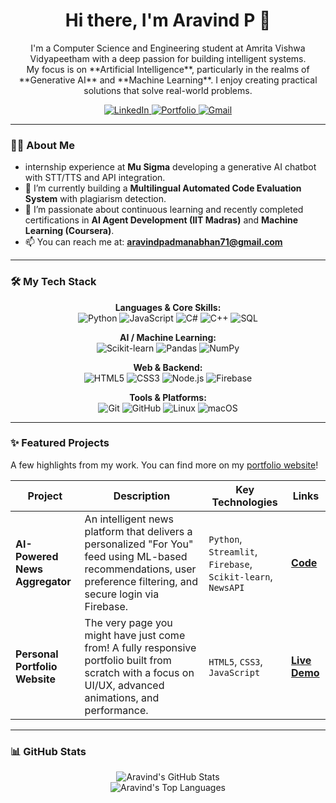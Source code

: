<div id="header" align="center">
  <h1>
    Hi there, I'm Aravind P 👋
  </h1>
  <p>
    I'm a Computer Science and Engineering student at Amrita Vishwa Vidyapeetham with a deep passion for building intelligent systems.
    <br>
    My focus is on **Artificial Intelligence**, particularly in the realms of **Generative AI** and **Machine Learning**. I enjoy creating practical solutions that solve real-world problems.
  </p>
</div>

<!-- Socials -->
<div align="center">
  <a href="https://www.linkedin.com/in/aravind-p-5b1110256/" target="_blank">
    <img src="https://img.shields.io/badge/LinkedIn-0077B5?style=for-the-badge&logo=linkedin&logoColor=white" alt="LinkedIn">
  </a>
  <a href="https://aravindp602.github.io/portfolio/" target="_blank">
    <img src="https://img.shields.io/badge/Portfolio-00ffcc?style=for-the-badge&logo=About.me&logoColor=black" alt="Portfolio">
  </a>
  <a href="mailto:aravindpadmanabhan71@gmail.com">
    <img src="https://img.shields.io/badge/Gmail-D14836?style=for-the-badge&logo=gmail&logoColor=white" alt="Gmail">
  </a>
</div>

---

### 👨‍💻 About Me

-    internship experience at **Mu Sigma** developing a generative AI chatbot with STT/TTS and API integration.
-   🔭 I’m currently building a **Multilingual Automated Code Evaluation System** with plagiarism detection.
-   🌱 I’m passionate about continuous learning and recently completed certifications in **AI Agent Development (IIT Madras)** and **Machine Learning (Coursera)**.
-   📫 You can reach me at: **aravindpadmanabhan71@gmail.com**

---

### 🛠️ My Tech Stack

<p align="center">
  <strong>Languages & Core Skills:</strong><br>
  <img src="https://img.shields.io/badge/Python-3776AB?style=for-the-badge&logo=python&logoColor=white" alt="Python">
  <img src="https://img.shields.io/badge/JavaScript-F7DF1E?style=for-the-badge&logo=javascript&logoColor=black" alt="JavaScript">
  <img src="https://img.shields.io/badge/C%23-239120?style=for-the-badge&logo=c-sharp&logoColor=white" alt="C#">
  <img src="https://img.shields.io/badge/C%2B%2B-00599C?style=for-the-badge&logo=c%2B%2B&logoColor=white" alt="C++">
  <img src="https://img.shields.io/badge/SQL-4479A1?style=for-the-badge&logo=mysql&logoColor=white" alt="SQL">
</p>

<p align="center">
  <strong>AI / Machine Learning:</strong><br>
  <img src="https://img.shields.io/badge/Scikit--learn-F7931E?style=for-the-badge&logo=scikit-learn&logoColor=white" alt="Scikit-learn">
  <img src="https://img.shields.io/badge/Pandas-150458?style=for-the-badge&logo=pandas&logoColor=white" alt="Pandas">
  <img src="https://img.shields.io/badge/NumPy-013243?style=for-the-badge&logo=numpy&logoColor=white" alt="NumPy">
</p>

<p align="center">
  <strong>Web & Backend:</strong><br>
  <img src="https://img.shields.io/badge/HTML5-E34F26?style=for-the-badge&logo=html5&logoColor=white" alt="HTML5">
  <img src="https://img.shields.io/badge/CSS3-1572B6?style=for-the-badge&logo=css3&logoColor=white" alt="CSS3">
  <img src="https://img.shields.io/badge/Node.js-339933?style=for-the-badge&logo=nodedotjs&logoColor=white" alt="Node.js">
  <img src="https://img.shields.io/badge/Firebase-FFCA28?style=for-the-badge&logo=firebase&logoColor=white" alt="Firebase">
</p>

<p align="center">
  <strong>Tools & Platforms:</strong><br>
  <img src="https://img.shields.io/badge/Git-F05032?style=for-the-badge&logo=git&logoColor=white" alt="Git">
  <img src="https://img.shields.io/badge/GitHub-181717?style=for-the-badge&logo=github&logoColor=white" alt="GitHub">
  <img src="https://img.shields.io/badge/Linux-FCC624?style=for-the-badge&logo=linux&logoColor=black" alt="Linux">
  <img src="https://img.shields.io/badge/macOS-000000?style=for-the-badge&logo=apple&logoColor=white" alt="macOS">
</p>

---

### ✨ Featured Projects

A few highlights from my work. You can find more on my [portfolio website](https://aravindp602.github.io/aravindp602.github.io/)!

| Project | Description | Key Technologies | Links |
|---|---|---|---|
| **AI-Powered News Aggregator** | An intelligent news platform that delivers a personalized "For You" feed using ML-based recommendations, user preference filtering, and secure login via Firebase. | `Python`, `Streamlit`, `Firebase`, `Scikit-learn`, `NewsAPI` | [**Code**](https://github.com/aravindp602/personalised-news-app) |
| **Personal Portfolio Website** | The very page you might have just come from! A fully responsive portfolio built from scratch with a focus on UI/UX, advanced animations, and performance. | `HTML5`, `CSS3`, `JavaScript` | [**Live Demo**](https://aravindp602.github.io/portfolio/) <br> |

---

### 📊 GitHub Stats

<p align="center">
  <img src="https://github-readme-stats.vercel.app/api?username=aravindp602&show_icons=true&theme=tokyonight&hide_border=true&include_all_commits=true&count_private=true" alt="Aravind's GitHub Stats">
  <br>
  <img src="https://github-readme-stats.vercel.app/api/top-langs/?username=aravindp602&layout=compact&theme=tokyonight&hide_border=true" alt="Aravind's Top Languages">
</p>
